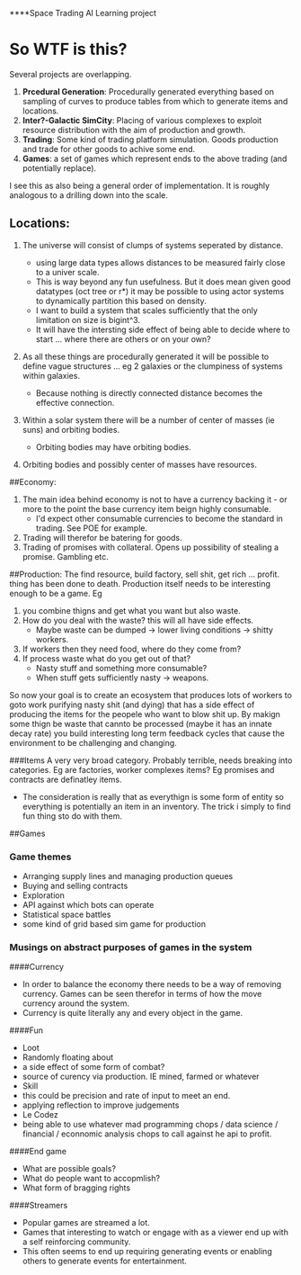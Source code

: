 ****Space Trading AI Learning project


# So WTF is this?

Several projects are overlapping.

1. **Prcedural Generation**: Procedurally generated everything based on sampling of curves to produce tables from which to generate items and locations.
1.  **Inter?-Galactic SimCity**: Placing of various complexes to exploit resource distribution with the aim of production and growth.
1. **Trading**: Some kind of trading platform simulation. Goods production and trade for other goods to achive some end. 
1. **Games**: a set of games which represent ends to the above trading (and potentially replace).

I see this as also being a general order of implementation.
It is roughly analogous to a drilling down into the scale.

## Locations:

1. The universe will consist of clumps of systems seperated by distance.
	- using large data types allows distances to be measured fairly close to a univer scale.
	- This is way beyond any fun usefulness. But it does mean given good datatypes (oct tree or r*) it may be possible to using actor systems to dynamically partition this based on density. 
	- I want to build a system that scales sufficiently that the only limitation on size is bigint^3. 
	- It will have the intersting side effect of being able to decide where to start ... where there are others or on your own?

2. As all these things are procedurally generated it will be possible to define vague structures ... eg 2 galaxies or the clumpiness of systems within galaxies.
	- Because nothing is directly connected distance becomes the effective connection.

1. Within a solar system there will be a number of center of masses (ie suns) and orbiting bodies.
	- Orbiting bodies may have orbiting bodies.
	
1. Orbiting bodies and possibly center of masses have resources.

##Economy:

1. The main idea behind economy is not to have a currency backing it - or more to the point the base currency item beign highly consumable. 
	- I'd expect other consumable currencies to become the standard in trading. See POE for example.
1. Trading will therefor be batering for goods. 
1. Trading of promises with collateral. Opens up possibility of stealing a promise. Gambling etc.

##Production: 
The find resource, build factory, sell shit, get rich ... profit. thing has been done to death. Production itself needs to be interesting enough to be a game. 
Eg 
1. you combine thigns and get what you want but also waste. 
2. How do you deal with the waste? this will all have side effects.
	-    Maybe waste can be dumped -> lower living conditions -> shitty workers.
3. If workers then they need food, where do they come from?
4. If process waste what do you get out of that?
    - Nasty stuff and something more consumable?
    - When stuff gets sufficiently nasty -> weapons.

So now your goal is to create an ecosystem that produces lots of workers to goto work purifying nasty shit (and dying) that has a side effect of producing the items for the peopele who want to blow shit up. By makign some thign be waste that cannto be processed (maybe it has an innate decay rate) you build interesting long term feedback cycles that cause the environment to be challenging and changing.

###Items
A very very broad category. Probably terrible, needs breaking into categories. Eg are factories, worker complexes items?
Eg promises and contracts are definatley items.

 - The consideration is really that as everythign is some form of entity so everything is potentially an item in an inventory. The trick i simply to find fun thing sto do with them.
 

##Games
### Game themes
 - Arranging supply lines and managing production queues
 - Buying and selling contracts
 - Exploration
 - API against which bots can operate
 - Statistical space battles
 - some kind of grid based sim game for production

### Musings on abstract purposes of games in the system
####Currency
 - In order to balance the economy there needs to be a way of removing currency. Games can be seen therefor in terms of how the move currency around the system.
 - Currency is quite literally any and every object in the game.

####Fun
 - Loot
  - Randomly floating about
  - a side effect of some form of combat?
  - source of curency via production. IE mined, farmed or whatever
 - Skill
  - this could be precision and rate of input to meet an end.
  - applying reflection to improve judgements
 - Le Codez
  - being able to use whatever mad programming chops / data science / financial / econnomic analysis chops to call against he api to profit.
 
####End game
  - What are possible goals? 
  - What do people want to accopmlish? 
  - What form of bragging rights

####Streamers
 - Popular games are streamed a lot.
 - Games that interesting to watch or engage with as a viewer end up with a self reinforcing community.
 - This often seems to end up requiring generating events or enabling others to generate events for entertainment.